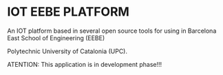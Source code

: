# IOT EEBE PLATFORM

An IOT platform based in several open source tools for using in Barcelona East School of Engineering (EEBE)

Polytechnic University of Catalonia (UPC).

ATENTION: This application is in development phase!!!